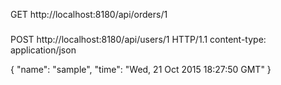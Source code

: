 
GET http://localhost:8180/api/orders/1

###

POST http://localhost:8180/api/users/1 HTTP/1.1
content-type: application/json

{
    "name": "sample",
    "time": "Wed, 21 Oct 2015 18:27:50 GMT"
}